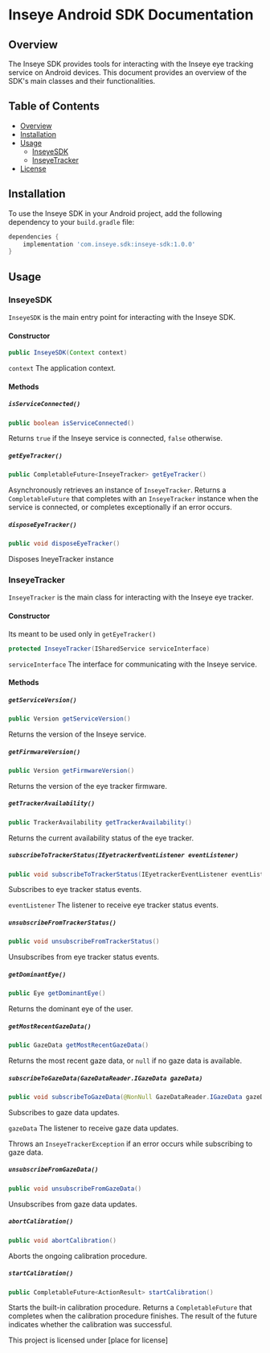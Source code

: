 
# Inseye Android SDK Documentation

## Overview

The Inseye SDK provides tools for interacting with the Inseye eye tracking service on Android devices. This document provides an overview of the SDK's main classes and their functionalities.

## Table of Contents

- [Overview](#overview)
- [Installation](#installation)
- [Usage](#usage)
  - [InseyeSDK](#inseyedsdk)
  - [InseyeTracker](#inseyetracker)
- [License](#license)

## Installation

To use the Inseye SDK in your Android project, add the following dependency to your `build.gradle` file:

```gradle
dependencies {
    implementation 'com.inseye.sdk:inseye-sdk:1.0.0'
}
```

## Usage

### InseyeSDK

`InseyeSDK` is the main entry point for interacting with the Inseye SDK.

#### Constructor

```java
public InseyeSDK(Context context)
```

`context` The application context.

#### Methods

##### `isServiceConnected()`

```java
public boolean isServiceConnected()
```

Returns `true` if the Inseye service is connected, `false` otherwise.

##### `getEyeTracker()`

```java
public CompletableFuture<InseyeTracker> getEyeTracker()
```

Asynchronously retrieves an instance of `InseyeTracker`. Returns a `CompletableFuture` that completes with an `InseyeTracker` instance when the service is connected, or completes exceptionally if an error occurs.

##### `disposeEyeTracker()`

```java
public void disposeEyeTracker()
```
Disposes IneyeTracker instance 

### InseyeTracker

`InseyeTracker` is the main class for interacting with the Inseye eye tracker.

#### Constructor
Its meant to be used only in `getEyeTracker()`
```java
protected InseyeTracker(ISharedService serviceInterface)
```

`serviceInterface` The interface for communicating with the Inseye service.

#### Methods

##### `getServiceVersion()`

```java
public Version getServiceVersion()
```

Returns the version of the Inseye service.

##### `getFirmwareVersion()`

```java
public Version getFirmwareVersion()
```

Returns the version of the eye tracker firmware.

##### `getTrackerAvailability()`

```java
public TrackerAvailability getTrackerAvailability()
```

Returns the current availability status of the eye tracker.

##### `subscribeToTrackerStatus(IEyetrackerEventListener eventListener)`

```java
public void subscribeToTrackerStatus(IEyetrackerEventListener eventListener)
```

Subscribes to eye tracker status events.

`eventListener` The listener to receive eye tracker status events.

##### `unsubscribeFromTrackerStatus()`

```java
public void unsubscribeFromTrackerStatus()
```

Unsubscribes from eye tracker status events.

##### `getDominantEye()`

```java
public Eye getDominantEye()
```

Returns the dominant eye of the user.

##### `getMostRecentGazeData()`

```java
public GazeData getMostRecentGazeData()
```

Returns the most recent gaze data, or `null` if no gaze data is available.

##### `subscribeToGazeData(GazeDataReader.IGazeData gazeData)`

```java
public void subscribeToGazeData(@NonNull GazeDataReader.IGazeData gazeData) throws InseyeTrackerException
```

Subscribes to gaze data updates.

`gazeData` The listener to receive gaze data updates.

Throws an `InseyeTrackerException` if an error occurs while subscribing to gaze data.

##### `unsubscribeFromGazeData()`

```java
public void unsubscribeFromGazeData()
```

Unsubscribes from gaze data updates.

##### `abortCalibration()`

```java
public void abortCalibration()
```

Aborts the ongoing calibration procedure.

##### `startCalibration()`

```java
public CompletableFuture<ActionResult> startCalibration()
```

Starts the built-in calibration procedure. Returns a `CompletableFuture` that completes when the calibration procedure finishes. The result of the future indicates whether the calibration was successful.



This project is licensed under [place for license]
